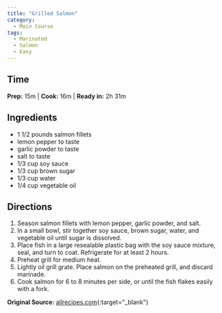 ```yaml
---
title: "Grilled Salmon"
category:
  - Main Course
tags:
  - Marinated
  - Salmon
  - Easy
---
```


## Time
**Prep:** 15m | **Cook:** 16m | **Ready in:** 2h 31m

## Ingredients
* 1 1/2 pounds salmon fillets
* lemon pepper to taste
* garlic powder to taste
* salt to taste
* 1/3 cup soy sauce
* 1/3 cup brown sugar
* 1/3 cup water
* 1/4 cup vegetable oil

## Directions
1. Season salmon fillets with lemon pepper, garlic powder, and salt.
2. In a small bowl, stir together soy sauce, brown sugar, water, and vegetable oil until sugar is dissolved. 
3. Place fish in a large resealable plastic bag with the soy sauce mixture, seal, and turn to coat. Refrigerate for at least 2 hours.
3. Preheat grill for medium heat.
4. Lightly oil grill grate. Place salmon on the preheated grill, and discard marinade. 
5. Cook salmon for 6 to 8 minutes per side, or until the fish flakes easily with a fork.

**Original Source:** [allrecipes.com](https://www.allrecipes.com/recipe/12720/grilled-salmon-i/){:target="_blank"}

